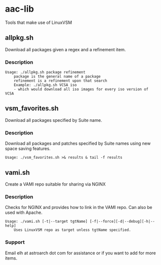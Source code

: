 # aac-lib
Tools that make use of LinuxVSM

## allpkg.sh
Download all packages given a regex and a refinement item.

### Description
```
Usage: ./allpkg.sh package refinement
	package is the general name of a package
	refinement is a refinement upon that search
	Example: ./allpkg.sh VCSA iso
	- which would download all iso images for every iso version of VCSA
```
## vsm_favorites.sh
Download all packages specified by Suite name.

### Description
Download all packages and patches specified by Suite names using new space saving features.
```
Usage: ./vsm_favorites.sh >& results & tail -f results
```
## vami.sh
Create a VAMI repo suitable for sharing via NGINX

### Description 
Checks for NGINX and provides how to link in the VAMI repo. Can also be
used with Apache.
```
Usage: ./vami.sh [-t|--target tgtName] [-f|--force][-d|--debug][-h|--help]
	Uses LinuxVSM repo as target unless tgtName specified.
```

### Support
Email elh at astroarch dot com for assistance or if you want to add
for more items.
